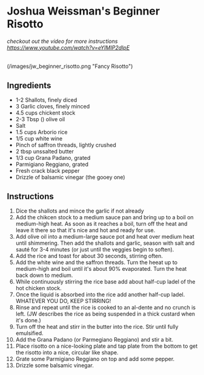 # Joshua Weissman's Beginner Risotto #
###### checkout out the video for more instructions https://www.youtube.com/watch?v=eYIMIP2dIpE

(/images/jw_beginner_risotto.png "Fancy Risotto")

## Ingredients 

* 1-2 Shallots, finely diced
* 3 Garlic cloves, finely minced
* 4.5 cups chickent stock
* 2-3 Tbsp () olive oil 
* Salt
* 1.5 cups Arborio rice
* 1/5 cup white wine
* Pinch of saffron threads, lightly crushed
* 2 tbsp unssalted butter
* 1/3 cup Grana Padano, grated
* Parmigiano Reggiano, grated
* Fresh crack black pepper
* Drizzle of balsamic vinegar (the gooey one)

## Instructions

1. Dice the shallots and mince the garlic if not already
2. Add the chikcen stock to a medium sauce pan and bring up to a boil on medium-high heat. As soon as it reaches a boil, turn off the heat and leave it there so that it's nice and hot and ready for use.
3. Add olive oil into a medium-large sauce pot and heat over medium heat until shimmering. Then add the shallots and garlic, season with salt and sauté for 3-4 minutes (or just until the veggies begin to soften). 
4. Add the rice and toast for about 30 seconds, stirring often. 
5. Add the white wine and the saffron threads. Turn the heeat up to medium-high and boil until it's about 90% evaporated. Turn the heat back down to medium.
6. While continuously stirring the rice base add about half-cup ladel of the hot chicken stock.
7. Once the liquid is absorbed into the rice add another half-cup ladel. WHATEVER YOU DO, KEEP STIRRING!
8. Rinse and repeat until the rice is cooked to an al-dente and no crunch is left. (JW describes the rice as being suspended in a thick custard when it's done.)
9. Turn off the heat and stirr in the butter into the rice. Stir until fully emulsified. 
10. Add the Grana Padano (or Parmegiano Reggiano) and stir a bit.
11. Place risotto on a nice-looking plate and tap plate from the bottom to get the risotto into a nice, circular like shape. 
12. Grate some Parmigiano Reggiano on top and add some pepper.
13. Drizzle some balsamic vinegar. 
